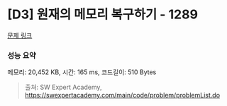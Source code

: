# [D3] 원재의 메모리 복구하기 - 1289 

[문제 링크](https://swexpertacademy.com/main/code/problem/problemDetail.do?contestProbId=AV19AcoKI9sCFAZN) 

### 성능 요약

메모리: 20,452 KB, 시간: 165 ms, 코드길이: 510 Bytes



> 출처: SW Expert Academy, https://swexpertacademy.com/main/code/problem/problemList.do
